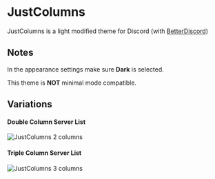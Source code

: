 # JustColumns
JustColumns is a light modified theme for Discord (with [BetterDiscord](https://github.com/rauenzi/BetterDiscordApp/releases/latest))

## Notes
In the appearance settings make sure **Dark** is selected.

This theme is **NOT** minimal mode compatible.


## Variations
#### Double Column Server List
![JustColumns 2 columns](https://i.imgur.com/pcVJdlj.png)
#### Triple Column Server List
![JustColumns 3 columns](https://i.imgur.com/h67fOmD.png)
